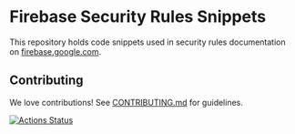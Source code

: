 # Firebase Security Rules Snippets

This repository holds code snippets used in security rules documentation
on [firebase.google.com](https://firebase.google.com/docs/).

## Contributing

We love contributions! See [CONTRIBUTING.md](./CONTRIBUTING.md) for guidelines.


[![Actions Status][gh-actions-badge]][gh-actions]

[gh-actions]: https://github.com/firebase/snippets-rules/actions
[gh-actions-badge]: https://github.com/firebase/snippets-rules/workflows/CI%20Tests/badge.svg
